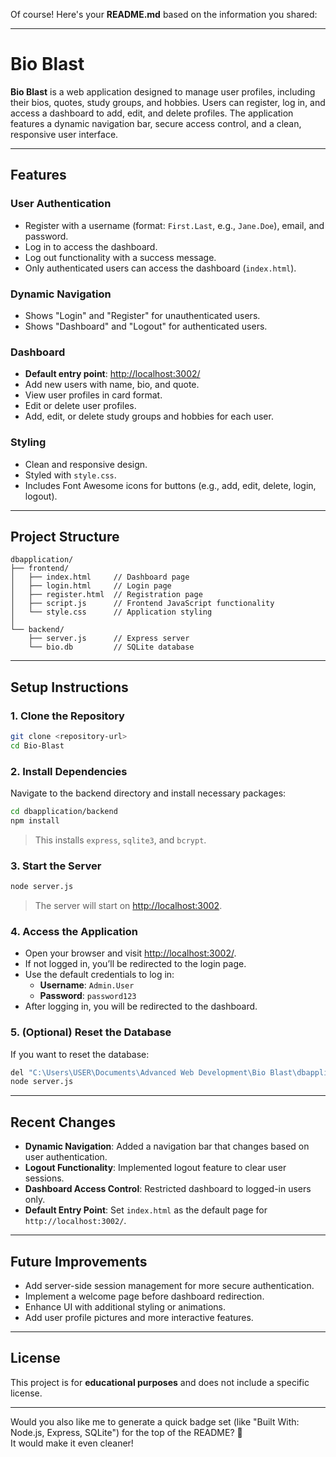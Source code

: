 Of course! Here's your **README.md** based on the information you shared:

---

# Bio Blast

**Bio Blast** is a web application designed to manage user profiles, including their bios, quotes, study groups, and hobbies. Users can register, log in, and access a dashboard to add, edit, and delete profiles. The application features a dynamic navigation bar, secure access control, and a clean, responsive user interface.

---

## Features

### User Authentication
- Register with a username (format: `First.Last`, e.g., `Jane.Doe`), email, and password.
- Log in to access the dashboard.
- Log out functionality with a success message.
- Only authenticated users can access the dashboard (`index.html`).

### Dynamic Navigation
- Shows "Login" and "Register" for unauthenticated users.
- Shows "Dashboard" and "Logout" for authenticated users.

### Dashboard
- **Default entry point**: [http://localhost:3002/](http://localhost:3002/)
- Add new users with name, bio, and quote.
- View user profiles in card format.
- Edit or delete user profiles.
- Add, edit, or delete study groups and hobbies for each user.

### Styling
- Clean and responsive design.
- Styled with `style.css`.
- Includes Font Awesome icons for buttons (e.g., add, edit, delete, login, logout).

---

## Project Structure

```
dbapplication/
├── frontend/
│   ├── index.html     // Dashboard page
│   ├── login.html     // Login page
│   ├── register.html  // Registration page
│   ├── script.js      // Frontend JavaScript functionality
│   └── style.css      // Application styling
│
└── backend/
    ├── server.js      // Express server
    └── bio.db         // SQLite database
```

---

## Setup Instructions

### 1. Clone the Repository
```bash
git clone <repository-url>
cd Bio-Blast
```

### 2. Install Dependencies
Navigate to the backend directory and install necessary packages:
```bash
cd dbapplication/backend
npm install
```
> This installs `express`, `sqlite3`, and `bcrypt`.

### 3. Start the Server
```bash
node server.js
```
> The server will start on [http://localhost:3002](http://localhost:3002).

### 4. Access the Application
- Open your browser and visit [http://localhost:3002/](http://localhost:3002/).
- If not logged in, you’ll be redirected to the login page.
- Use the default credentials to log in:
  - **Username**: `Admin.User`
  - **Password**: `password123`
- After logging in, you will be redirected to the dashboard.

### 5. (Optional) Reset the Database
If you want to reset the database:
```bash
del "C:\Users\USER\Documents\Advanced Web Development\Bio Blast\dbapplication\backend\bio.db"
node server.js
```

---

## Recent Changes

- **Dynamic Navigation**: Added a navigation bar that changes based on user authentication.
- **Logout Functionality**: Implemented logout feature to clear user sessions.
- **Dashboard Access Control**: Restricted dashboard to logged-in users only.
- **Default Entry Point**: Set `index.html` as the default page for `http://localhost:3002/`.

---

## Future Improvements

- Add server-side session management for more secure authentication.
- Implement a welcome page before dashboard redirection.
- Enhance UI with additional styling or animations.
- Add user profile pictures and more interactive features.

---

## License

This project is for **educational purposes** and does not include a specific license.

---

Would you also like me to generate a quick badge set (like "Built With: Node.js, Express, SQLite") for the top of the README? 🚀  
It would make it even cleaner!
